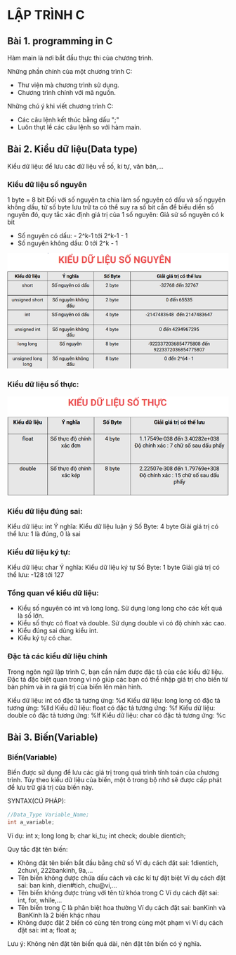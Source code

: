 # LẬP TRÌNH C

## Bài 1. programming in C 
Hàm main là nơi bắt đầu thực thi của chương trình.

Những phần chính của một chương trình C:
- Thư viện mà chương trình sử dụng.
- Chương trình chính với mã nguồn.

Những chú ý khi viết chương trình C:
- Các câu lệnh kết thúc bằng dấu ";"
- Luôn thụt lề các câu lệnh so với hàm main.

## Bài 2. Kiểu dữ liệu(Data type)
Kiểu dữ liệu: để lưu các dữ liệu về số, kí tự, văn bản,...

### Kiểu dữ liệu số nguyên 
1 byte = 8 bit
Đối với số nguyên ta chia làm số nguyên có dấu và số nguyên không dấu, từ số byte lưu trữ ta có thể suy ra số bit cần để biểu diển số nguyên đó, quy tắc xác định giá trị của 1 số nguyên:
Giả sử số nguyên có k bit
- Số nguyên có dấu: - 2^k-1 tới 2^k-1 - 1
- Số nguyên không dấu: 0 tới 2^k - 1

![Alt text](image.png) 

### Kiểu dữ liệu số thực:

![Alt text](image-1.png)

### Kiểu dữ liệu đúng sai:
Kiểu dữ liệu: int
Ý nghĩa: Kiểu dữ liệu luận ý 
Số Byte: 4 byte
Giải giá trị có thể lưu: 1 là đúng, 0 là sai

### Kiểu dữ liệu ký tự:
Kiểu dữ liệu: char
Ý nghĩa: Kiểu dữ liệu ký tự
Số Byte: 1 byte
Giải giá trị có thể lưu: -128 tới 127

### Tổng quan về kiểu dữ liệu:
- Kiểu số nguyên có int và long long.
    Sử dụng long long cho các kết quả là số lớn.
- Kiểu số thực có float và double.
    Sử dụng double vì có độ chính xác cao.
- Kiểu đúng sai dùng kiểu int.
- Kiểu ký tự có char.

### Đặc tả các kiểu dữ liệu chính
Trong ngôn ngữ lập trình C, bạn cần nắm được đặc tả của các kiểu dữ liệu. Đặc tả đặc biệt quan trong vì nó giúp các bạn có thể nhập giá trị cho biến từ bàn phím và in ra giá trị của biến lên màn hình.

Kiểu dữ liệu: int có đặc tả tương ứng: %d
Kiểu dữ liệu: long long có đặc tả tương ứng: %lld
Kiểu dữ liệu: float có đặc tả tương ứng: %f
Kiểu dữ liệu: double có đặc tả tương ứng: %lf
Kiểu dữ liệu: char có đặc tả tương ứng: %c

## Bài 3. Biến(Variable)
### Biến(Variable)
Biến được sử dụng để lưu các giá trị trong quá trình tính toán
của chương trình. Tùy theo kiểu dữ liệu của biến, một ô trong bộ nhớ sẽ được cấp phát để lưu trữ giá trị của biến này. 

SYNTAX(CÚ PHÁP):

```C
//Data_Type Variable_Name;
int a_variable;
```

Ví dụ:
int x;
long long b;
char ki_tu;
int check;
double dientich;

Quy tắc đặt tên biến:
- Không đặt tên biến bắt đầu bằng chữ số
    Ví dụ cách đặt sai: 1dientich, 2chuvi, 222bankinh, 9a,...
- Tên biến không được chứa dấu cách và các kí tự đặt biệt
    Ví dụ cách đặt sai: ban kinh, dien#tich, chu@vi,...
- Tên biến không được trùng với tên từ khóa trong C
    Ví dụ cách đặt sai: int, for, while,...
- Tên biến trong C là phân biệt hoa thường
    Ví dụ cách đặt sai: banKinh và BanKinh là 2 biến khác nhau
- Không được đặt 2 biến có cùng tên trong cùng một phạm vi
    Ví dụ cách đặt sai: int a; float a;

Lưu ý: Không nên đặt tên biến quá dài, nên đặt tên biến có ý nghĩa. 